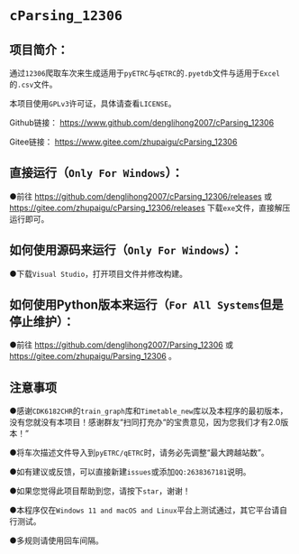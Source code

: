 # `cParsing_12306`
## **项目简介：**

通过`12306`爬取车次来生成适用于`pyETRC`与`qETRC`的`.pyetdb`文件与适用于`Excel`的`.csv`文件。

本项目使用`GPLv3`许可证，具体请查看`LICENSE`。

Github链接： https://www.github.com/denglihong2007/cParsing_12306

Gitee链接： https://www.gitee.com/zhupaigu/cParsing_12306

## **直接运行（`Only For Windows`）：**

●前往 https://github.com/denglihong2007/cParsing_12306/releases 或 https://gitee.com/zhupaigu/cParsing_12306/releases 下载`exe`文件，直接解压运行即可。

## **如何使用源码来运行（`Only For Windows`）：**

●下载`Visual Studio`，打开项目文件并修改构建。

## **如何使用Python版本来运行（`For All Systems`但是停止维护）：**

●前往 https://github.com/denglihong2007/Parsing_12306 或 https://gitee.com/zhupaigu/Parsing_12306 。

## **注意事项**

●感谢`CDK6182CHR`的`train_graph`库和`Timetable_new`库以及本程序的最初版本，没有您就没有本项目！感谢群友“扫同打充办“的宝贵意见，因为您我们才有2.0版本！”

●将车次描述文件导入到`pyETRC/qETRC`时，请务必先调整“最大跨越站数”。

●如有建议或反馈，可以直接新建`issues`或添加`QQ:2638367181`说明。

●如果您觉得此项目帮助到您，请按下`star`，谢谢！

●本程序仅在`Windows 11 and macOS and Linux`平台上测试通过，其它平台请自行测试。

●多规则请使用回车间隔。
